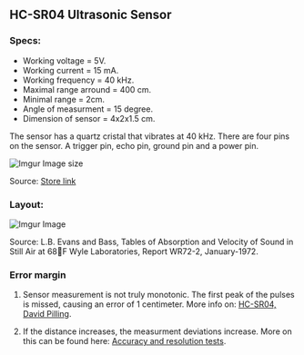 ## HC-SR04 Ultrasonic Sensor

### Specs:

- Working voltage = 5V.
- Working current = 15 mA.
- Working frequency = 40 kHz.
- Maximal range arround = 400 cm.
- Minimal range = 2cm.
- Angle of measurment = 15 degree.
- Dimension of sensor = 4x2x1.5 cm.

The sensor has a quartz cristal that vibrates at 40 kHz. There are four pins on the sensor. A trigger pin, echo pin, ground pin and a power pin.

![Imgur Image size](https://i.imgur.com/5PE67Qv.png)

Source: [Store link](https://www.fabtolab.com/HC-SR04-ultrasonic)

### Layout:

![Imgur Image](https://i.imgur.com/HSZxOEh.png)

Source: L.B. Evans and Bass, Tables of Absorption and Velocity of Sound in Still Air at
68F Wyle Laboratories, Report WR72-2, January-1972.

### Error margin

1. Sensor measurement is not truly monotonic. The first peak of the pulses is missed, causing an error of 1 centimeter. More info on: [HC-SR04, David Pilling](https://www.davidpilling.com/wiki/index.php/HCSR04).

2. If the distance increases, the measurment deviations increase. More on this can be found here: [Accuracy and resolution tests](https://forum.arduino.cc/index.php?topic=243076.0).
